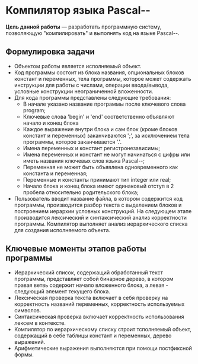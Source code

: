 # Компилятор языка Pascal--

__Цель данной работы__  — разработать программную систему, позволяющую "компилировать" и выполнять код на языке Pascal--.
## Формулировка задачи
* Объектом работы является исполняемый объект.
* Код программы состоит из блока названия, опциональных блоков констант и переменных, тела программы, которое может содержать инструкции для работы с числами, операции ввода/вывода, условные конструкции неограниченной вложенности.
* Для кода программы представлены следующие требования:
  - В начале указано название программы после ключевого слова program;
  - Ключевые слова 'begin' и 'end' соответственно объявляют начало и конец блока
  - Каждое выражение внутри блока и сам блок (кроме блоков констант и переменных) заканчиваются ';', за исключением тела программы, которое заканчивается '.'.
  - Имена переменных и констант регистронезависимы;
  - Имена переменных и констант не могут начинаться с цифры или иметь названия ключевых слов языка Pascal--;
  - Переменная не может быть объявлена одновременного как константа и переменная;
  - Переменные и константы принимают тип integer или real;
  - Начало блока и конец блока имеют одинаковый отступ в 2 пробела относительно родительского блока; 
* Пользователь вводит название файла, в котором содержится код программы, производится разбор текста с выделением блоков и построением иерархии условных конструкций. На следующем этапе производится лексический и синтаксический анализ корректности программы. Компилятор выполняет анализ иерархического списка для создания исполняемого объекта.
## Ключевые моменты этапов работы программы
* Иерархический список, содержащий обработанный текст программы, представляет собой бинарное дерево, в котором правая ветвь содержит начало вложенного блока, а левая - следующий элемент текущего блока.
* Лексическая проверка текста включает в себя проверку на корректность названий переменных, корректность используемых символов.
* Синтаксическая проверка включает корректность использования лексем в контексте.
* Компилятор по иерархическому списку строит тсполняемый объект, содержащий в себе таблицы констант и переменных, дерево выражений.
* Арифметические выражения выполняются при помощи постфиксной формы.
